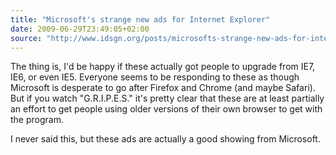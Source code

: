```yaml
---
title: "Microsoft's strange new ads for Internet Explorer"
date: 2009-06-29T23:49:05+02:00
source: "http://www.idsgn.org/posts/microsofts-strange-new-ads-for-internet-explorer/"
---
```


The thing is, I'd be happy if these actually got people to upgrade from IE7, IE6, or even IE5. Everyone seems to be responding to these as though Microsoft is desperate to go after Firefox and Chrome (and maybe Safari). But if you watch "G.R.I.P.E.S." it's pretty clear that these are at least partially an effort to get people using older versions of their own browser to get with the program.

I never said this, but these ads are actually a good showing from Microsoft.
